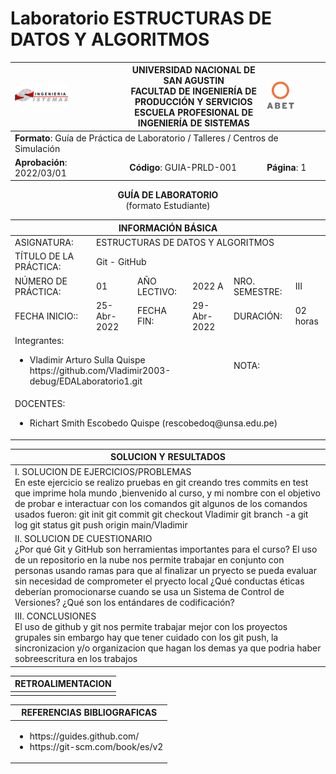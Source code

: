 ﻿# Laboratorio ESTRUCTURAS DE DATOS Y ALGORITMOS
<div align="center">
  <table>
    <theader>
      <tr>
        <td><img src="https://github.com/rescobedoq/pw2/blob/main/epis.png?raw=true" alt="EPIS" style="width:50%; height:auto"/></td>
          <th>
            <span style="font-weight:bold;">UNIVERSIDAD NACIONAL DE SAN AGUSTIN</span><br />
            <span style="font-weight:bold;">FACULTAD DE INGENIERÍA DE PRODUCCIÓN Y SERVICIOS</span><br />
            <span style="font-weight:bold;">ESCUELA PROFESIONAL DE INGENIERÍA DE SISTEMAS</span>
          </th>
          <td><img src="https://github.com/rescobedoq/pw2/blob/main/abet.png?raw=true" alt="ABET" style="width:50%; height:auto"/></td>
      </tr>
    </theader>
    <tbody>
      <tr><td colspan="3"><span style="font-weight:bold;">Formato</span>: Guía de Práctica de Laboratorio / Talleres / Centros de Simulación</td></tr>
      <tr><td><span style="font-weight:bold;">Aprobación</span>:  2022/03/01</td><td><span style="font-weight:bold;">Código</span>: GUIA-PRLD-001</td><td><span style="font-weight:bold;">Página</span>: 1</td></tr>
    </tbody>
  </table>
</div>

<div align="center">
  <span style="font-weight:bold;">GUÍA DE LABORATORIO</span><br />
  <span>(formato Estudiante)</span>
</div>


<table>
<theader>
<tr><th colspan="6">INFORMACIÓN BÁSICA</th></tr>
</theader>
<tbody>
<tr><td>ASIGNATURA:</td><td colspan="5">ESTRUCTURAS DE DATOS Y ALGORITMOS</td></tr>
<tr><td>TÍTULO DE LA PRÁCTICA:</td><td colspan="5">Git - GitHub</td></tr>
<tr>
<td>NÚMERO DE PRÁCTICA:</td><td>01</td><td>AÑO LECTIVO:</td><td>2022 A</td><td>NRO. SEMESTRE:</td><td>III</td>
</tr>
<tr>
<td>FECHA INICIO::</td><td>25-Abr-2022</td><td>FECHA FIN:</td><td>29-Abr-2022</td><td>DURACIÓN:</td><td>02 horas</td>
</tr>
<tr><td colspan="4">Integrantes:
<ul><li>Vladimir Arturo Sulla Quispe https://github.com/Vladimir2003-debug/EDALaboratorio1.git</li></ul>
</td>
<td>NOTA:</td><td></td>
</<tr>
<tr><td colspan="6">DOCENTES:
<ul>
<li>Richart Smith Escobedo Quispe (rescobedoq@unsa.edu.pe)</li>
</ul>
</td>
</<tr>
</tdbody>
</table>


<table>
  <theader>
    <tr><th colspan="6">SOLUCION Y RESULTADOS</th></tr>
  </theader>
  <tbody>
   <tr>
      <td colspan="6">I. SOLUCION DE EJERCICIOS/PROBLEMAS
        <br>En este ejercicio se realizo pruebas en git creando tres commits en test que imprime hola mundo ,bienvenido al curso, y mi nombre con el 
        objetivo de probar e interactuar con los comandos git
        algunos de los comandos usados fueron:     
        git init
        git commit
        git checkout Vladimir
        git branch -a
        git log
        git status
        git push origin main/Vladimir
      </td>
   </tr>
   <tr> 
    <td colspan="6">II. SOLUCION DE CUESTIONARIO
      <br>¿Por qué Git y GitHub son herramientas importantes para el curso? El uso de un repositorio en la nube nos permite trabajar en conjunto con personas usando ramas para que al finalizar un pryecto se pueda evaluar sin necesidad de comprometer el pryecto local 
¿Qué conductas éticas deberían promocionarse cuando se usa un Sistema de Control de Versiones?
¿Qué son los entándares de codificación?
    </td>
   </tr>
    <tr>
    <td colspan="6">III. CONCLUSIONES
      <br>El uso de github y git nos permite trabajar mejor con los proyectos grupales sin embargo
      hay que tener cuidado con los git push, la sincronizacion y/o  organizacion que hagan los demas
      ya que podria haber sobreescritura en los trabajos
     </td>
    </tr>
  </tbody>
</table>

<table>
  <theader>
    <tr><th colspan="6">RETROALIMENTACION</th></tr>
  </theader>
  <tbody>
    <tr>
      <td></td>
    </tr>
  </tbody>
</table>
      
      
<table>
  <theader>
    <tr><th colspan="6">REFERENCIAS BIBLIOGRAFICAS</th></tr>
  </theader>
  <tbody>
    <tr>
      <td colspan="6">
        <ul>
          <li>https://guides.github.com/</li>
          <li>https://git-scm.com/book/es/v2</li>
        </ul>
      </td>
    </tr>
  </tbody>
</table>

